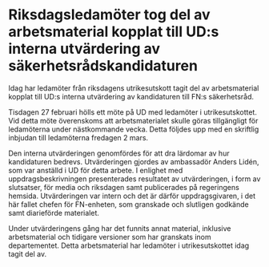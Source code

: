 # Riksdagsledamöter tog del av arbetsmaterial kopplat till UD:s interna utvärdering av säkerhetsrådskandidaturen

Idag har ledamöter från riksdagens utrikesutskott tagit del av arbetsmaterial kopplat till UD:s interna utvärdering av kandidaturen till FN:s säkerhetsråd.

Tisdagen 27 februari hölls ett möte på UD med ledamöter i utrikesutskottet. Vid detta möte överenskoms att arbetsmaterialet skulle göras tillgängligt för ledamöterna under nästkommande vecka. Detta följdes upp med en skriftlig inbjudan till ledamöterna fredagen 2 mars.

Den interna utvärderingen genomfördes för att dra lärdomar av hur kandidaturen bedrevs. Utvärderingen gjordes av ambassadör Anders Lidén, som var anställd i UD för detta arbete. I enlighet med uppdragsbeskrivningen presenterades resultatet av utvärderingen, i form av slutsatser, för media och riksdagen samt publicerades på regeringens hemsida. Utvärderingen var intern och det är därför uppdragsgivaren, i det här fallet chefen för FN-enheten, som granskade och slutligen godkände samt diarieförde materialet.

Under utvärderingens gång har det funnits annat material, inklusive arbetsmaterial och tidigare versioner som har granskats inom departementet. Detta arbetsmaterial har ledamöter i utrikesutskottet idag tagit del av.
